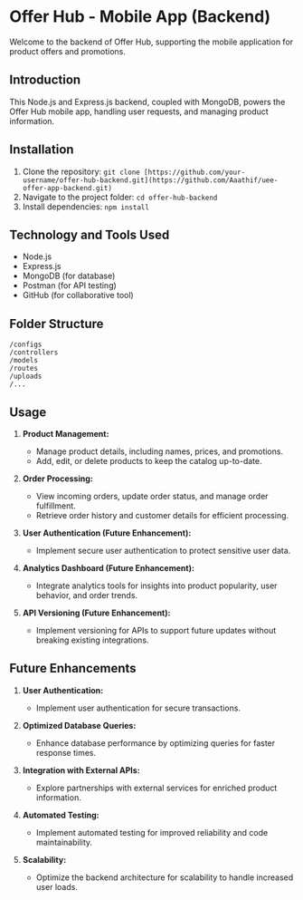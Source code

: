 # Offer Hub - Mobile App (Backend)

Welcome to the backend of Offer Hub, supporting the mobile application for product offers and promotions.

## Introduction

This Node.js and Express.js backend, coupled with MongoDB, powers the Offer Hub mobile app, handling user requests, and managing product information.

## Installation

1. Clone the repository: `git clone [https://github.com/your-username/offer-hub-backend.git](https://github.com/Aaathif/uee-offer-app-backend.git)`
2. Navigate to the project folder: `cd offer-hub-backend`
3. Install dependencies: `npm install`

## Technology and Tools Used

- Node.js
- Express.js
- MongoDB (for database)
- Postman (for API testing)
- GitHub (for collaborative tool)

## Folder Structure
````
/configs
/controllers
/models
/routes
/uploads
/...
````

## Usage

1. **Product Management:**
   - Manage product details, including names, prices, and promotions.
   - Add, edit, or delete products to keep the catalog up-to-date.

2. **Order Processing:**
   - View incoming orders, update order status, and manage order fulfillment.
   - Retrieve order history and customer details for efficient processing.

3. **User Authentication (Future Enhancement):**
   - Implement secure user authentication to protect sensitive user data.

4. **Analytics Dashboard (Future Enhancement):**
   - Integrate analytics tools for insights into product popularity, user behavior, and order trends.

5. **API Versioning (Future Enhancement):**
   - Implement versioning for APIs to support future updates without breaking existing integrations.

## Future Enhancements

1. **User Authentication:**
   - Implement user authentication for secure transactions.
  
2. **Optimized Database Queries:**
   - Enhance database performance by optimizing queries for faster response times.

3. **Integration with External APIs:**
   - Explore partnerships with external services for enriched product information.

4. **Automated Testing:**
   - Implement automated testing for improved reliability and code maintainability.

5. **Scalability:**
   - Optimize the backend architecture for scalability to handle increased user loads.
